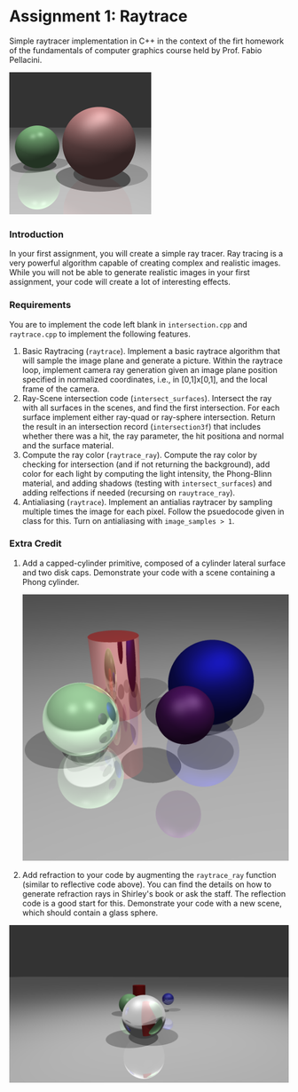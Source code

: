 # Assignment 1: Raytrace

Simple raytracer implementation in C++ in the context of the firt homework of the fundamentals of computer graphics course held by Prof. Fabio Pellacini.

<img src="out/06_aa.png" style="zoom:50%;" />

### Introduction

In your first assignment, you will create a simple ray tracer. Ray tracing is a very powerful algorithm capable of creating complex and realistic images. While you will not be able to generate realistic images in your first assignment, your code will create a lot of interesting effects.

### Requirements

You are to implement the code left blank in `intersection.cpp` and `raytrace.cpp` to implement the following features.

1. Basic Raytracing (`raytrace`). Implement a basic raytrace algorithm that will sample the image plane and generate a picture. Within the raytrace loop, implement camera ray generation given an image plane position specified in normalized coordinates, i.e., in [0,1]x[0,1], and the local frame of the camera.
2. Ray-Scene intersection code (`intersect_surfaces`). Intersect the ray with all surfaces in the scenes, and find the first intersection. For each surface implement either ray-quad or ray-sphere intersection. Return the result in an intersection record (`intersection3f`) that includes whether there was a hit, the ray parameter, the hit positiona and normal and the surface material.
3. Compute the ray color (`raytrace_ray`). Compute the ray color by checking for intersection (and if not returning the background), add color for each light by computing the light intensity, the Phong-Blinn material, and adding shadows (testing with `intersect_surfaces`) and adding relfections if needed (recursing on `rauytrace_ray`).
4. Antialiasing (`raytrace`). Implement an antialias raytracer by sampling multiple times the image for each pixel. Follow the psuedocode given in class for this. Turn on antialiasing with `image_samples > 1`.

### Extra Credit

1. Add a capped-cylinder primitive, composed of a cylinder lateral surface and two disk caps. Demonstrate your code with a scene containing a Phong cylinder.

   <img src="out/08_refr.png" style="zoom:100%;" />

2. Add refraction to your code by augmenting the `raytrace_ray` function (similar to reflective code above). You can find the details on how to generate refraction rays in Shirley's book or ask the staff. The reflection code is a good start for this. Demonstrate your code with a new scene, which should contain a glass sphere.

![](out/10_refr.png)